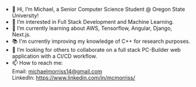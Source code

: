 - 👋 Hi, I’m Michael, a Senior Computer Science Student @ Oregon State University! 
- 👀 I’m interested in Full Stack Development and Machine Learning.
- 🌱 I’m currently learning about AWS, Tensorflow, Angular, Django, Next.js.
- 📚 I'm currently improving my knowledge of C++ for research purposes.
- 💞️ I’m looking for others to collaborate on a full stack PC-Builder web application with a CI/CD workflow.
- 📫 How to reach me:<br /> 
                   Email: michaelmorriss14@gmail.com <br /> 
                   LinkedIn: https://www.linkedin.com/in/mcmorriss/
